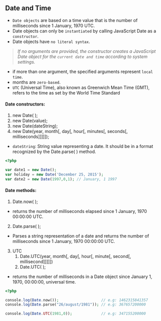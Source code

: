 ## Date and Time

* `Date objects` are based on a time value that is the number of milliseconds since 1 January, 1970 UTC.
* Date objects can only be `instantiated` by calling JavaScript Date as a `constructor`.
* Date objects have `no literal syntax`.

> _If no arguments are provided, the constructor creates a JavaScript Date object for the `current date and time` according to system settings._

* if more than one argument, the specified arguments represent `local time`.
* months are `zero-based`.
* `UTC` (Universal Time), also known as Greenwich Mean Time (GMT), refers to the time as set by the World Time Standard


#### Date constructors:

1. new Date( );
2. new Date(value);
3. new Date(dateString);
4. new Date(year, month[, day[, hour[, minutes[, seconds[, milliseconds]]]]]);

* `dateString`: String value representing a date. It should be in a format recognized by the Date.parse( ) method.

```php
<?php

var date1 = new Date();
var holiday = new Date('December 25, 2015');
var date2 = new Date(1997,0,1); // January, 1 1997

```


#### Date methods:

1. Date.now( );
* returns the number of milliseconds elapsed since 1 January, 1970 00:00:00 UTC.

2. Date.parse( );
* Parses a string representation of a date and returns the number of milliseconds since 1 January, 1970 00:00:00 UTC.

3. UTC
    1. Date.UTC(year, month[, day[, hour[, minute[, second[, millisecond]]]]])
    2. Date.UTC( );
* returns the number of milliseconds in a Date object since January 1, 1970, 00:00:00, universal time.

```php
<?php

console.log(Date.now());                   // e.g: 1462315841357
console.log(Date.parse("26/august/1981")); // e.g: 367657200000

console.log(Date.UTC(1981,0));             // e.g: 347155200000
```

